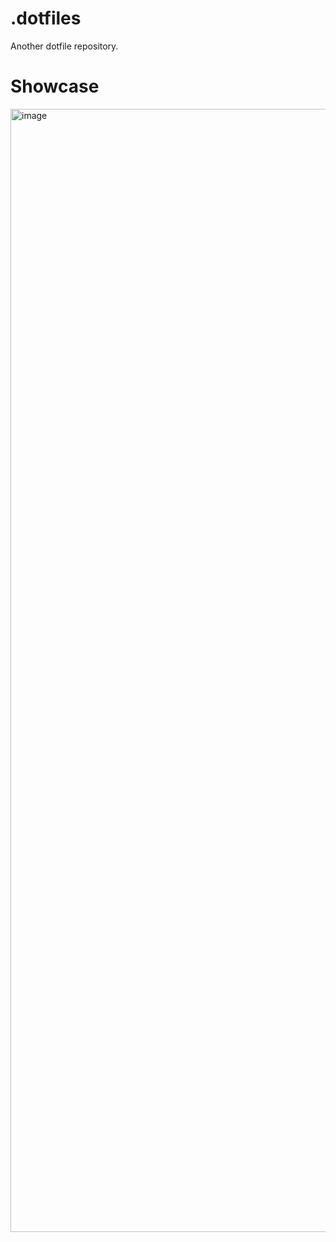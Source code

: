 # .dotfiles
Another dotfile repository.

# Showcase
<img width="1797" alt="image" src="https://github.com/MattiasMTS/.dotfiles/assets/86059470/6ba0a87f-46b3-49f4-ae39-445e7f2706bf">

